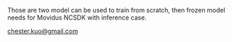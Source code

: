 
Those are two model can be used to train from scratch, then frozen model needs for Movidus NCSDK with inference case.


chester.kuo@gmail.com

